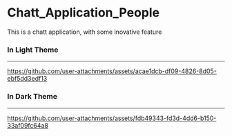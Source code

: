 # Chatt_Application_People
This is a chatt application, with some inovative feature 


### In Light Theme
------------------------

https://github.com/user-attachments/assets/acae1dcb-df09-4826-8d05-ebf5dd3edf13

### In Dark Theme
------------------------

https://github.com/user-attachments/assets/fdb49343-fd3d-4dd6-b150-33af09fc64a8
